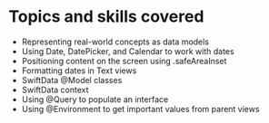# Topics and skills covered
* Representing real-world concepts as data models
* Using Date, DatePicker, and Calendar to work with dates
* Positioning content on the screen using .safeAreaInset
* Formatting dates in Text views
* SwiftData @Model classes
* SwiftData context
* Using @Query to populate an interface
* Using @Environment to get important values from parent views

